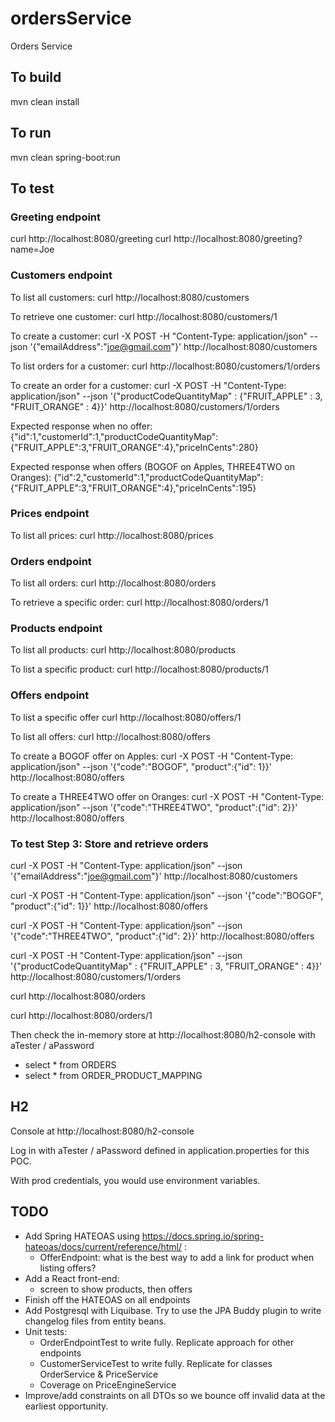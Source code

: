 # ordersService
Orders Service

## To build
mvn clean install

## To run
mvn clean spring-boot:run

## To test

### Greeting endpoint
curl http://localhost:8080/greeting
curl http://localhost:8080/greeting?name=Joe

### Customers endpoint
To list all customers:
curl http://localhost:8080/customers

To retrieve one customer:
curl http://localhost:8080/customers/1

To create a customer: 
curl -X POST -H "Content-Type: application/json" --json '{"emailAddress":"joe@gmail.com"}' http://localhost:8080/customers

To list orders for a customer: 
curl http://localhost:8080/customers/1/orders

To create an order for a customer: 
curl -X POST -H "Content-Type: application/json" --json '{"productCodeQuantityMap" : {"FRUIT_APPLE" : 3, "FRUIT_ORANGE" : 4}}' http://localhost:8080/customers/1/orders

Expected response when no offer:
{"id":1,"customerId":1,"productCodeQuantityMap":{"FRUIT_APPLE":3,"FRUIT_ORANGE":4},"priceInCents":280}

Expected response when offers (BOGOF on Apples, THREE4TWO on Oranges):
{"id":2,"customerId":1,"productCodeQuantityMap":{"FRUIT_APPLE":3,"FRUIT_ORANGE":4},"priceInCents":195}

### Prices endpoint
To list all prices: 
curl http://localhost:8080/prices

### Orders endpoint
To list all orders: 
curl http://localhost:8080/orders

To retrieve a specific order:
curl http://localhost:8080/orders/1

### Products endpoint
To list all products:
curl http://localhost:8080/products

To list a specific product:
curl http://localhost:8080/products/1

### Offers endpoint
To list a specific offer
curl http://localhost:8080/offers/1

To list all offers:
curl http://localhost:8080/offers

To create a BOGOF offer on Apples:
curl -X POST -H "Content-Type: application/json" --json '{"code":"BOGOF", "product":{"id": 1}}' http://localhost:8080/offers

To create a THREE4TWO offer on Oranges:
curl -X POST -H "Content-Type: application/json" --json '{"code":"THREE4TWO", "product":{"id": 2}}' http://localhost:8080/offers

### To test Step 3: Store and retrieve orders
curl -X POST -H "Content-Type: application/json" --json '{"emailAddress":"joe@gmail.com"}' http://localhost:8080/customers

curl -X POST -H "Content-Type: application/json" --json '{"code":"BOGOF", "product":{"id": 1}}' http://localhost:8080/offers

curl -X POST -H "Content-Type: application/json" --json '{"code":"THREE4TWO", "product":{"id": 2}}' http://localhost:8080/offers

curl -X POST -H "Content-Type: application/json" --json '{"productCodeQuantityMap" : {"FRUIT_APPLE" : 3, "FRUIT_ORANGE" : 4}}' http://localhost:8080/customers/1/orders

curl http://localhost:8080/orders

curl http://localhost:8080/orders/1

Then check the in-memory store at http://localhost:8080/h2-console with aTester / aPassword
  - select * from ORDERS
  - select * from ORDER_PRODUCT_MAPPING

## H2
Console at http://localhost:8080/h2-console 

Log in with aTester / aPassword defined in application.properties for this POC. 

With prod credentials, you would use environment variables.

## TODO
- Add Spring HATEOAS using https://docs.spring.io/spring-hateoas/docs/current/reference/html/ :
  - OfferEndpoint: what is the best way to add a link for product when listing offers?
- Add a React front-end:
  - screen to show products, then offers
- Finish off the HATEOAS on all endpoints
- Add Postgresql with Liquibase. Try to use the JPA Buddy plugin to write changelog files from entity beans.
- Unit tests:
  - OrderEndpointTest to write fully. Replicate approach for other endpoints
  - CustomerServiceTest to write fully. Replicate for classes OrderService & PriceService
  - Coverage on PriceEngineService
- Improve/add constraints on all DTOs so we bounce off invalid data at the earliest opportunity.
